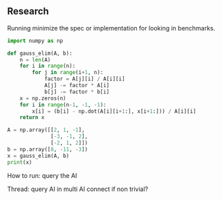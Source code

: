 ## Research

Running minimize the spec or implementation for looking in benchmarks.

```python 
import numpy as np

def gauss_elim(A, b):
    n = len(A)
    for i in range(n):
        for j in range(i+1, n):
            factor = A[j][i] / A[i][i]
            A[j] -= factor * A[i]
            b[j] -= factor * b[i]
    x = np.zeros(n)
    for i in range(n-1, -1, -1):
        x[i] = (b[i] - np.dot(A[i][i+1:], x[i+1:])) / A[i][i]
    return x

A = np.array([[2, 1, -1],
              [-3, -1, 2],
              [-2, 1, 2]])
b = np.array([8, -11, -3])
x = gauss_elim(A, b)
print(x)

```
How to run: query the AI

Thread: query AI in multi AI connect if non trivial? 
